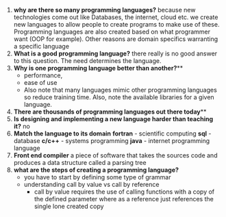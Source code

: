 1. **why are there so many programming languages?**
	because new technologies come out like Databases, the internet, cloud etc. we create new languages to allow people to create programs to make use of these. Programming languages are also created based on what programmer want (OOP for example). Other reasons are domain specifics warranting a specific language
2. **What is a good programming language?** 
	there really is no good answer to this question. The need determines the language. 
3. **Why is one programming language better than another?****
	- performance, 
	- ease of use 
	- Also note that many languages mimic other programming languages so reduce training time. Also, note the available libraries for a given language. 
4. **There are thousands of programming languages out there today****
5. **Is designing and implementing a new language harder than teaching it?**
	no
7. **Match the language to its domain**
	**fortran** - scientific computing
	**sql** - database
	**c/c++** - systems programming 
	**java** - internet programming language 
8. **Front end compiler**
	a piece of software that takes the sources code and produces a data structure called a parsing tree 
9. **what are the steps of creating a programming language?** 
	-  you have to start by defining some type of grammar
	- understanding call by value vs call by reference 
		- call by value requires the use of calling functions with a copy of the defined parameter where as a reference just references the single lone created copy 

	